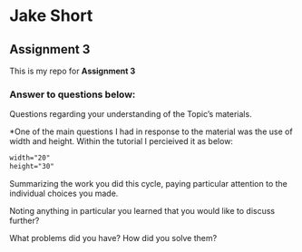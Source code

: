 # Jake Short

## Assignment 3

This is my repo for **Assignment 3**

### Answer to questions below:


Questions regarding your understanding of the Topic’s materials.

*One of the main questions I had in response to the material was the use of width and height. Within the tutorial I percieived it as below:

```html
width="20"
height="30"
```


Summarizing the work you did this cycle, paying particular attention to the individual choices you made.

Noting anything in particular you learned that you would like to discuss further?

What problems did you have? How did you solve them?
